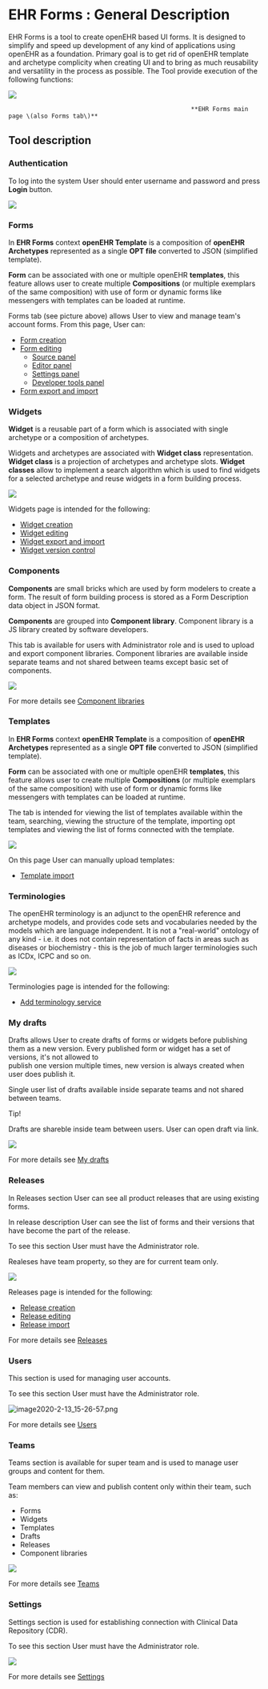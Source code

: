 # EHR Forms : General Description

EHR Forms is a tool to create openEHR based UI forms. It is designed to simplify and speed up development of any kind of applications using openEHR as a foundation. Primary goal is to get rid of openEHR template and archetype complicity when creating UI and to bring as much reusability and versatility in the process as possible.  The Tool provide execution of the following functions:

![](../.gitbook/assets/34833745.png)

                                                       **EHR Forms main page \(also Forms tab\)**

## Tool description <a id="GeneralDescription-Tooldescription"></a>

### Authentication <a id="GeneralDescription-Authentication"></a>

To log into the system User should enter username and password and press **Login** button.

![](../.gitbook/assets/34833744.png)

### Forms <a id="GeneralDescription-Forms"></a>

In **EHR Forms** context **openEHR Template** is a composition of **openEHR Archetypes** represented as a single **OPT file** converted to JSON \(simplified template\).

**Form** can be associated with one or multiple openEHR **templates**, this feature allows user to create multiple **Compositions** \(or multiple exemplars of the same composition\) with use of form or dynamic forms like messengers with templates can be loaded at runtime.

Forms tab \(see picture above\) allows User to view and manage team's account forms. From this page, User can:

* [Form creation](ehr-forms-forms-in-detail/ehr-forms-form-creation.md)
* [Form editing](ehr-forms-forms-in-detail/ehr-forms-form-editing/)
  * [Source panel](ehr-forms-forms-in-detail/ehr-forms-form-editing/ehr-forms-source-panel.md)
  * [Editor panel](ehr-forms-forms-in-detail/ehr-forms-form-editing/ehr-forms-editor-panel.md)
  * [Settings panel](ehr-forms-forms-in-detail/ehr-forms-form-editing/ehr-forms-settings-panel.md)
  * [Developer tools panel](ehr-forms-forms-in-detail/ehr-forms-form-editing/ehr-forms-developer-tools-panel.md)
* [Form export and import](ehr-forms-forms-in-detail/ehr-forms-form-export-and-import.md)

### Widgets <a id="GeneralDescription-Widgets"></a>

**Widget** is a reusable part of a form which is associated with single archetype or a composition of archetypes.

Widgets and archetypes are associated with **Widget class** representation. **Widget class** is a projection of archetypes and archetype slots. **Widget classes** allow to implement a search algorithm which is used to find widgets for a selected archetype and reuse widgets in a form building process.

![](../.gitbook/assets/34833757.png)

Widgets page is intended for the following:

* [Widget creation](ehr-forms-widgets-in-detail/ehr-forms-widget-creation.md)
* [Widget editing](ehr-forms-widgets-in-detail/ehr-forms-widget-editing.md)
* [Widget export and import](ehr-forms-widgets-in-detail/ehr-forms-widget-export-and-import.md)
* [Widget version control](ehr-forms-widgets-in-detail/ehr-forms-widget-version-control.md)

### Components <a id="GeneralDescription-Components"></a>

**Components** are small bricks which are used by form modelers to create a form. The result of form building process is stored as a Form Description data object in JSON format.

**Components** are grouped into **Component library**. Component library is a JS library created by software developers.

This tab is available for users with Administrator role and is used to upload and export component libraries. Component libraries are available inside separate teams and not shared between teams except basic set of components.

![](../.gitbook/assets/34833894.png)

For more details see [Component libraries](ehr-forms-component-libraries-in-detail/)

### Templates <a id="GeneralDescription-Templates"></a>

In **EHR Forms** context **openEHR Template** is a composition of **openEHR Archetypes** represented as a single **OPT file** converted to JSON \(simplified template\).

**Form** can be associated with one or multiple openEHR **templates**, this feature allows user to create multiple **Compositions** \(or multiple exemplars of the same composition\) with use of form or dynamic forms like messengers with templates can be loaded at runtime.

The tab is intended for viewing the list of templates available within the team, searching, viewing the structure of the template, importing opt templates and viewing the list of forms connected with the template.

![](../.gitbook/assets/34833759.png)

On this page User can manually upload templates:

* [Template import](ehr-forms-templates-user-uploaded-in-detail/ehr-forms-template-import.md)

### Terminologies <a id="GeneralDescription-Terminologies"></a>

The openEHR terminology is an adjunct to the openEHR reference and archetype models, and provides code sets and vocabularies needed by the models which are language independent. It is not a "real-world" ontology of any kind - i.e. it does not contain representation of facts in areas such as diseases or biochemistry - this is the job of much larger terminologies such as ICDx, ICPC and so on.

![](../.gitbook/assets/34833754.png)

Terminologies page is intended for the following:

* [Add terminology service](ehr-forms-terminologies-in-detail/ehr-forms-add-terminology-service.md)

### My drafts <a id="GeneralDescription-Mydrafts"></a>

Drafts allows User to create drafts of forms or widgets before publishing them as a new version. Every published form or widget has a set of versions, it's not allowed to  
publish one version multiple times, new version is always created when user does publish it.

Single user list of drafts available inside separate teams and not shared between teams.

Tip!

Drafts are shareble inside team between users. User can open draft via link.

![](../.gitbook/assets/34833761.png)

For more details see [My drafts](ehr-forms-my-drafts-in-detail.md)

### Releases <a id="GeneralDescription-Releases"></a>

In Releases section User can see all product releases that are using existing forms.

In release description User can see the list of forms and their versions that have become the part of the release.

To see this section User must have the Administrator role. 

Realeses have team property, so they are for current team only.

![](../.gitbook/assets/34833763.png)

Releases page is intended for the following:

* [Release creation](ehr-forms-releases-in-detail/ehr-forms-release-creation.md)
* [Release editing](ehr-forms-releases-in-detail/ehr-forms-release-editing.md)
* [Release import](ehr-forms-releases-in-detail/ehr-forms-release-import.md)

For more details see [Releases](ehr-forms-releases-in-detail/)

### Users <a id="GeneralDescription-Users"></a>

This section is used for managing user accounts. 

To see this section User must have the Administrator role. 

![image2020-2-13\_15-26-57.png](../.gitbook/assets/34833838.png)

For more details see [Users](https://wiki.solit-clouds.ru/pages/viewpage.action?pageId=34832660)

### Teams <a id="GeneralDescription-Teams"></a>

Teams section is available for super team and is used to manage user groups and content for them.

Team members can view and publish content only within their team, such as:

* Forms
* Widgets
* Templates
* Drafts
* Releases
* Component libraries

![](../.gitbook/assets/34839194.png)

For more details see [Teams](ehr-forms-teams-in-detail.md)

### Settings <a id="GeneralDescription-Settings"></a>

Settings section is used for establishing connection with Clinical Data Repository \(CDR\).

To see this section User must have the Administrator role. 

![](../.gitbook/assets/34839101.png)

For more details see [Settings](ehr-forms-settings-in-detail.md)

